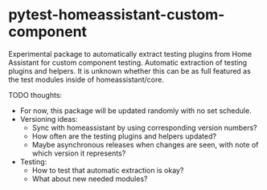 # pytest-homeassistant-custom-component
Experimental package to automatically extract testing plugins from Home Assistant for custom component testing. Automatic extraction of testing plugins and helpers. It is unknown whether this can be as full featured as the test modules inside of homeassistant/core.

TODO thoughts:
* For now, this package will be updated randomly with no set schedule.
* Versioning ideas:
  * Sync with homeassistant by using corresponding version numbers?
  * How often are the testing plugins and helpers updated?
  * Maybe asynchronous releases when changes are seen, with note of which version it represents?
* Testing:
  * How to test that automatic extraction is okay?
  * What about new needed modules?
